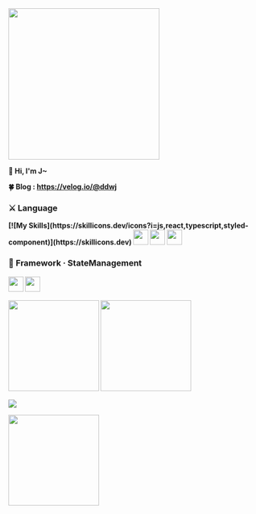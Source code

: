 <img src="https://www.techaheadcorp.com/wp-content/uploads/2020/09/react-js-developer.svg" style="width:300px;"/>

<b>👋 Hi, I'm J~<br>

<b>🍀 Blog<b>
: https://velog.io/@ddwj<br>

<p>      
 <h3>⚔️ Language</h3>          
 [![My Skills](https://skillicons.dev/icons?i=js,react,typescript,styled-component)](https://skillicons.dev)
  <img src="https://cdn.jsdelivr.net/gh/devicons/devicon/icons/javascript/javascript-plain.svg" style="width:30px; height:30px;"/>
  <img src="https://cdn.jsdelivr.net/gh/devicons/devicon/icons/react/react-original.svg" style="width:30px; height:30px;"/>
  <img src="https://cdn.jsdelivr.net/gh/devicons/devicon/icons/typescript/typescript-original.svg" style="width:30px; height:30px;" />

<h3>🔨 Framework · StateManagement</h3>
<img src="https://cdn.jsdelivr.net/gh/devicons/devicon/icons/nextjs/nextjs-original.svg" style="width:30px; height:30px;"/> 
<img src="https://cdn.jsdelivr.net/gh/devicons/devicon/icons/redux/redux-original.svg" style="width:30px; height:30px;"/>

</p>
      
               
<p>
 <img height="180em" src="https://github-readme-stats.vercel.app/api?username=JHKIMS&show_icons=true&theme=algolia" />
 <img height="180em" src="https://github-readme-stats.vercel.app/api/top-langs/?username=JHKIMS&layout=compact&theme=nord" />
</p>

<img src="https://wakatime.com/badge/user/fd0095d7-2c93-49bc-9e72-8b046b1f6dcc.svg" />
<p>
 <img height="180em" src="http://mazassumnida.wtf/api/generate_badge?boj=wjdgns5131" />
</p>

